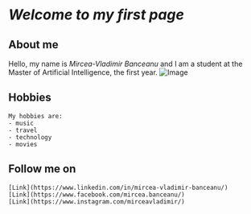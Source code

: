 # **_Welcome to my first page_**

## **About me**
Hello, my name is _Mircea-Vladimir Banceanu_ and I am a student at the Master of Artificial Intelligence, the first year.
![Image](src)
## Hobbies
```
My hobbies are:
- music
- travel
- technology
- movies
```

## Follow me on
```
[Link](https://www.linkedin.com/in/mircea-vladimir-banceanu/) 
[Link](https://www.facebook.com/mircea.banceanu/)
[Link](https://www.instagram.com/mirceavladimir/)
```
